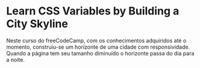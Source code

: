 # Learn CSS Variables by Building a City Skyline

Neste curso do freeCodeCamp, com os conhecimentos adquiridos até o momento, construiu-se um horizonte de uma cidade com responsividade. Quando a página tem seu tamanho diminuído o horizonte passa do dia para a noite.